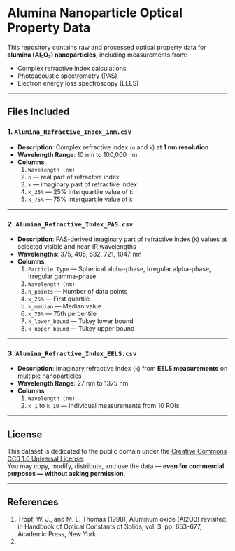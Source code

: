 # Alumina Nanoparticle Optical Property Data

This repository contains raw and processed optical property data for **alumina (Al₂O₃) nanoparticles**, including measurements from:

- Complex refractive index calculations
- Photoacoustic spectrometry (PAS)
- Electron energy loss spectroscopy (EELS)

---

## Files Included

### 1. `Alumina_Refractive_Index_1nm.csv`
- **Description**: Complex refractive index (`n` and `k`) at **1 nm resolution**
- **Wavelength Range**: 10 nm to 100,000 nm
- **Columns**:
  1. `Wavelength (nm)`
  2. `n` — real part of refractive index
  3. `k` — imaginary part of refractive index
  4. `k_25%` — 25% interquartile value of `k`
  5. `k_75%` — 75% interquartile value of `k`

---

### 2. `Alumina_Refractive_Index_PAS.csv`
- **Description**: PAS-derived imaginary part of refractive index (`k`) values at selected visible and near-IR wavelengths
- **Wavelengths**: 375, 405, 532, 721, 1047 nm
- **Columns**:
  1. `Particle Type` — Spherical alpha-phase, Irregular alpha-phase, Irregular gamma-phase
  2. `Wavelength (nm)`
  3. `n_points` — Number of data points
  4. `k_25%` — First quartile
  5. `k_median` — Median value
  6. `k_75%` — 75th percentile
  7. `k_lower_bound` — Tukey lower bound
  8. `k_upper_bound` — Tukey upper bound

---

### 3. `Alumina_Refractive_Index_EELS.csv`
- **Description**: Imaginary refractive index (`k`) from **EELS measurements** on multiple nanoparticles
- **Wavelength Range**: 27 nm to 1375 nm
- **Columns**:
  1. `Wavelength (nm)`
  2. `k_1` to `k_10` — Individual measurements from 10 ROIs

---
## License
This dataset is dedicated to the public domain under the [Creative Commons CC0 1.0 Universal License](https://creativecommons.org/publicdomain/zero/1.0/).  
You may copy, modify, distribute, and use the data — **even for commercial purposes — without asking permission**.

---

## References

1. Tropf, W. J., and M. E. Thomas (1998), Aluminum oxide (Al2O3) revisited, in Handbook of Optical Constants of Solids, vol. 3, pp. 653–677, Academic Press, New York.
2. 
